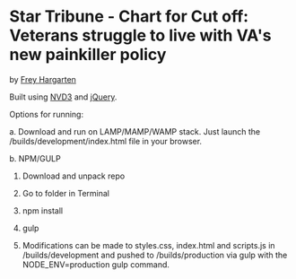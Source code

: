 Star Tribune - Chart for Cut off: Veterans struggle to live with VA's new painkiller policy
================

by [Frey Hargarten](https://github.com/jeffhargarten)

Built using [NVD3](http://nvd3.org/) and [jQuery](https://github.com/jquery/jquery).

Options for running:

a. Download and run on LAMP/MAMP/WAMP stack. Just launch the /builds/development/index.html file in your browser.

b. NPM/GULP

1. Download and unpack repo

2. Go to folder in Terminal

3. npm install

4. gulp

5. Modifications can be made to styles.css, index.html and scripts.js in /builds/development and pushed to /builds/production via gulp with the NODE_ENV=production gulp command.